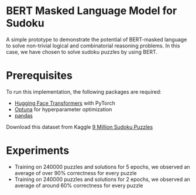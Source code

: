 # BERT Masked Language Model for Sudoku
A simple prototype to demonstrate the potential of BERT-masked language to solve non-trivial logical and combinatorial reasoning problems. In this case, we have chosen to solve sudoku puzzles by using BERT.

# Prerequisites
To run this implementation, the following packages are required:
* [Hugging Face Transformers](https://huggingface.co/docs/transformers/en/installation) with PyTorch
* [Optuna](https://pypi.org/project/optuna/) for hyperparameter optimization
* [pandas](https://pandas.pydata.org/docs/getting_started/install.html)

Download this dataset from Kaggle
    [9 Million Sudoku Puzzles](https://www.kaggle.com/datasets/rohanrao/sudoku)

# Experiments

* Training on 240000 puzzles and solutions for 5 epochs, we observed an average of over 90% correctness for every puzzle 
* Training on 240000 puzzles and solutions for 2 epochs, we observed an average of around 60% correctness for every puzzle 
